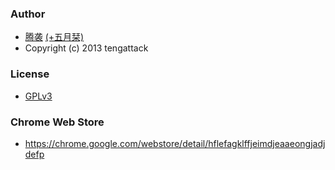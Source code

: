 ### Author
* [腾袭](http://tengattack.com) [(+五月栞)](https://plus.google.com/101975853170707139492)
* Copyright (c) 2013 tengattack

### License
* [GPLv3](http://www.gnu.org/licenses/gpl.html)

### Chrome Web Store
* https://chrome.google.com/webstore/detail/hflefagklffjeimdjeaaeongjadjdefp
